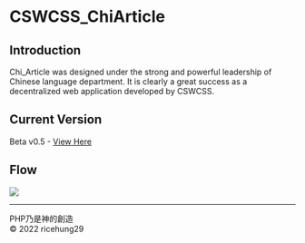 # CSWCSS_ChiArticle

## Introduction 
  Chi_Article was designed under the strong and powerful leadership of Chinese language department. It is clearly a great success as a decentralized web application developed by CSWCSS.
  
## Current Version
  Beta v0.5 - <a href="https://cswcss-chi-article.herokuapp.com/v1/">View Here</a>

## Flow
<img src="https://ricehung29.github.io/CSWCSS_ChiArticle/img/flow.png" >

---
PHP乃是神的創造
<br>
&copy; 2022 ricehung29
